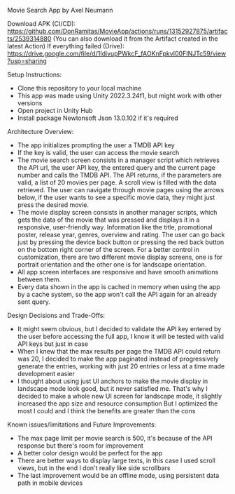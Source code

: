 Movie Search App by Axel Neumann

Download APK (CI/CD): https://github.com/DonRamitas/MovieApp/actions/runs/13152927875/artifacts/2539314880
(You can also download it from the Artifact created in the latest Action)
If everything failed (Drive): https://drive.google.com/file/d/1IdivupPWkcF_fAOKnFpkvI00FINJTc59/view?usp=sharing

Setup Instructions:
- Clone this repository to your local machine
- This app was made using Unity 2022.3.24f1, but might work with other versions
- Open project in Unity Hub
- Install package Newtonsoft Json 13.0.102 if it's required

Architecture Overview:
- The app initializes prompting the user a TMDB API key
- If the key is valid, the user can access the movie search
- The movie search screen consists in a manager script which retrieves the API url, the user API key, the entered query and the current page number and calls the TMDB API. The API returns, if the parameters are valid, a list of 20 movies per page.
  A scroll view is filled with the data retrieved. The user can navigate through movie pages using the arrows below, if the user wants to see a specific movie data, they might just press the desired movie.
- The movie display screen consists in another manager scripts, which gets the data of the movie that was pressed and displays it in a responsive, user-friendly way. Information like the title, promotional poster, release year, genres, overview and rating.
  The user can go back just by pressing the device back button or pressing the red back button on the bottom right corner of the screen. For a better control in customization, there are two different movie display screens, one is for portrait orientation and
  the other one is for landscape orientation.
- All app screen interfaces are responsive and have smooth animations between them.
- Every data shown in the app is cached in memory when using the app by a cache system, so the app won't call the API again for an already sent query.

Design Decisions and Trade-Offs:
- It might seem obvious, but I decided to validate the API key entered by the user before accessing the full app, I know it will be tested with valid API keys but just in case
- When I knew that the max results per page the TMDB API could return was 20, I decided to make the app paginated instead of progressively generate the entries, working with just 20 entries or less at a time made development easier
- I thought about using just UI anchors to make the movie display in landscape mode look good, but it never satisfied me. That's why I decided to make a whole new UI screen for landscape mode, it slightly increased the app size and resource consumption
  But I optimized the most I could and I think the benefits are greater than the cons

Known issues/limitations and Future Improvements:
- The max page limit per movie search is 500, it's because of the API response but there's room for improvement
- A better color design would be perfect for the app
- There are better ways to display large texts, in this case I used scroll views, but in the end I don't really like side scrollbars
- The last improvement would be an offline mode, using persistent data path in mobile devices
